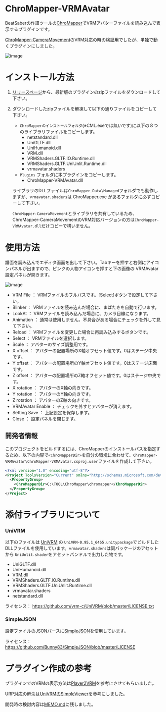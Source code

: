 # ChroMapper-VRMAvatar
BeatSaberの作譜ツールの[ChroMapper](https://github.com/Caeden117/ChroMapper)でVRMアバターファイルを読み込んで表示するプラグインです。

[ChroMapper-CameraMovement](https://github.com/rynan4818/ChroMapper-CameraMovement)のVRM対応の時の検証用でしたが、単独で動くプラグインにしました。

![image](https://user-images.githubusercontent.com/14249877/155876053-1782cadd-3c9f-4f77-b3ea-b65e6bf64026.png)

# インストール方法
1. [リリースページ](https://github.com/rynan4818/ChroMapper-VRMAvatar/releases)から、最新版のプラグインのzipファイルをダウンロードして下さい。

2. ダウンロードしたzipファイルを解凍して以下の通りファイルをコピーして下さい。
    - `ChroMapperのインストールフォルダ`(※CML.exeでは無いです)に以下の８つのライブラリファイルをコピーします。
        - netstandard.dll
        - UniGLTF.dll
        - UniHumanoid.dll
        - VRM.dll
        - VRMShaders.GLTF.IO.Runtime.dll
        - VRMShaders.GLTF.UniUnlit.Runtime.dll
        - vrmavatar.shaders
    - `Plugins` フォルダに本プラグインをコピーします。
        - ChroMapper-VRMAvatar.dll

    ライブラリのDLLファイルは`ChroMapper_Data\Managed`フォルダでも動作しますが、`vrmavatar.shaders`は ChroMapper.exe があるフォルダに必ずコピーして下さい。
    
    `ChroMapper-CameraMovement`とライブラリを共有しているため、ChroMapper-CameraMovementのVRM対応バージョンの方は`ChroMapper-VRMAvatar.dll`だけコピーで構いません。

# 使用方法
譜面を読み込んでエディタ画面を出して下さい。Tabキーを押すと右側にアイコンパネルが出ますので、ピンクの人物アイコンを押すと下の画像の VRMAvatar 設定パネルが開きます。

![image](https://user-images.githubusercontent.com/14249877/155876159-d74f78e9-6c87-461c-a322-cd0f171fda25.png)

* VRM File ： VRMファイルのフルパスです。[Select]ボタンで設定して下さい。
* Blinker ： VRMファイルを読み込んだ場合に、まばたきを自動で行います。
* LookAt ： VRMファイルを読み込んだ場合に、カメラ目線になります。
* Animation ： 通常は使用しません。不具合がある場合にチェックを外して見て下さい。
* Reload ： VRMファイルを変更した場合に再読み込みするボタンです。
* Select ： VRMファイルを選択します。
* Scale ： アバターのサイズ調整用です。
* X offset ： アバターの配置場所のX軸オフセット値です。0はステージ中央です。
* Y offset ： アバターの配置場所のY軸オフセット値です。0はステージ床面です。
* Z offset ： アバターの配置場所のZ軸オフセット値です。0はステージ中央です。
* X rotation ： アバターのX軸の向きです。
* Y rotation ： アバターのY軸の向きです。
* Z rotation ： アバターのZ軸の向きです。
* VRMAvatar Enable ： チェックを外すとアバターが消えます。
* Setting Save ： 上記設定を保存します。
* Close ： 設定パネルを閉じます。

## 開発者情報
このプロジェクトをビルドするには、ChroMapperのインストールパスを指定するため、以下の内容で`<ChroMapperDir>`を自分の環境に合わせて、`ChroMapper-VRMAvatar\ChroMapper-VRMAvatar.csproj.user`ファイルを作成して下さい。
```xml
<?xml version="1.0" encoding="utf-8"?>
<Project ToolsVersion="Current" xmlns="http://schemas.microsoft.com/developer/msbuild/2003">
  <PropertyGroup>
    <ChroMapperDir>C:\TOOL\ChroMapper\chromapper</ChroMapperDir>
  </PropertyGroup>
</Project>
```
# 添付ライブラリについて

### UniVRM
以下のファイルは [UniVRM](https://github.com/vrm-c/UniVRM) の `UniVRM-0.95.1_6465.unitypackage`でビルドしたDLLファイルを使用しています。`vrmavatar.shaders`は同パッケージのアセットから `UniUnlit.shader`をアセットバンドルで出力した物です。
- UniGLTF.dll
- UniHumanoid.dll
- VRM.dll
- VRMShaders.GLTF.IO.Runtime.dll
- VRMShaders.GLTF.UniUnlit.Runtime.dll
- vrmavatar.shaders
- netstandard.dll

ライセンス： https://github.com/vrm-c/UniVRM/blob/master/LICENSE.txt

### SimpleJSON
設定ファイルのJSONパースに[SimpleJSON](https://github.com/Bunny83/SimpleJSON)を使用しています。

ライセンス： https://github.com/Bunny83/SimpleJSON/blob/master/LICENSE

# プラグイン作成の参考
プラグインでのVRMの表示方法は[Player2VRM](https://github.com/yoship1639/Player2VRM)を参考にさせてもらいました。

URP対応の解決は[UniVRMのSimpleViewer](https://github.com/vrm-c/UniVRM/tree/master/Assets/VRM_Samples/SimpleViewer)を参考にしました。

開発時の検討内容は[MEMO.md](https://github.com/rynan4818/ChroMapper-VRMAvatar/blob/main/MEMO.md)に残しました。

